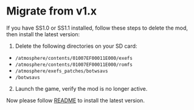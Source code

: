 # Migrate from v1.x

If you have SS1.0 or SS1.1 installed, follow these steps to delete
the mod, then install the latest version:

1. Delete the following directories on your SD card:
  - `/atmosphere/contents/01007EF00011E000/exefs`
  - `/atmosphere/contents/01007EF00011E000/romfs`
  - `/atmosphere/exefs_patches/botwsavs`
  - `/botwsavs`
2. Launch the game, verify the mod is no longer active.

Now please follow [README](../README.md) to install the latest version.

